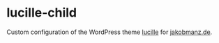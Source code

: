 # lucille-child
Custom configuration of the WordPress theme [lucille](https://smartwpress.com/project/lucille-stylish-music-wordpress-theme/) for [jakobmanz.de](https://jakobmanz.de). 
